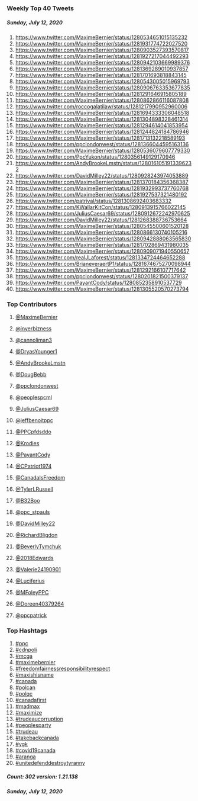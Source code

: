 ### Weekly Top 40 Tweets
##### Sunday, July 12, 2020
 1) https://www.twitter.com/MaximeBernier/status/1280534651015135232
 2) https://www.twitter.com/MaximeBernier/status/1281931774722027520
 3) https://www.twitter.com/MaximeBernier/status/1280903527393570817
 4) https://www.twitter.com/MaximeBernier/status/1281927217044492293
 5) https://www.twitter.com/MaximeBernier/status/1280942103669989376
 6) https://www.twitter.com/MaximeBernier/status/1281369289010937857
 7) https://www.twitter.com/MaximeBernier/status/1281701693818843145
 8) https://www.twitter.com/MaximeBernier/status/1280543005015969793
 9) https://www.twitter.com/MaximeBernier/status/1280906763353677835
10) https://www.twitter.com/MaximeBernier/status/1281291646915805189
11) https://www.twitter.com/MaximeBernier/status/1280862866116087808
12) https://www.twitter.com/roccogalatilaw/status/1281217990952960006
13) https://www.twitter.com/MaximeBernier/status/1281694333306048518
14) https://www.twitter.com/MaximeBernier/status/1281304898328461314
15) https://www.twitter.com/MaximeBernier/status/1281294614041853954
16) https://www.twitter.com/MaximeBernier/status/1281244824184786946
17) https://www.twitter.com/MaximeBernier/status/1281713132218589193
18) https://www.twitter.com/ppclondonwest/status/1281366044595163136
19) https://www.twitter.com/MaximeBernier/status/1280536079607779330
20) https://www.twitter.com/PpcYukon/status/1280356149129170946
21) https://www.twitter.com/AndyBrookeLmstn/status/1280161051913396232
22) https://www.twitter.com/DavidMilley22/status/1280928243974053889
23) https://www.twitter.com/MaximeBernier/status/1281370184356368387
24) https://www.twitter.com/MaximeBernier/status/1281932993737760768
25) https://www.twitter.com/MaximeBernier/status/1281927537321480192
26) https://www.twitter.com/patrival/status/1281308692403683332
27) https://www.twitter.com/KWallarKitCon/status/1280913915766022145
28) https://www.twitter.com/JuliusCaesar69/status/1280912672242970625
29) https://www.twitter.com/DavidMilley22/status/1281268388736753664
30) https://www.twitter.com/MaximeBernier/status/1280545500601520128
31) https://www.twitter.com/MaximeBernier/status/1280866130740105216
32) https://www.twitter.com/MaximeBernier/status/1280942888063565830
33) https://www.twitter.com/MaximeBernier/status/1281702869431980035
34) https://www.twitter.com/MaximeBernier/status/1280909071940550657
35) https://www.twitter.com/realJLaforest/status/1281334724464652288
36) https://www.twitter.com/BrianeveraertP1/status/1281674675270098944
37) https://www.twitter.com/MaximeBernier/status/1281292166107717642
38) https://www.twitter.com/ppclondonwest/status/1280201821500379137
39) https://www.twitter.com/PayantCody/status/1280852358910537729
40) https://www.twitter.com/MaximeBernier/status/1281305520570273794

### Top Contributors
  1) [@MaximeBernier](https://www.twitter.com/MaximeBernier)
  2) [@inyerbizness](https://www.twitter.com/inyerbizness)
  3) [@cannoliman3](https://www.twitter.com/cannoliman3)
  4) [@DryasYounger1](https://www.twitter.com/DryasYounger1)
  5) [@AndyBrookeLmstn](https://www.twitter.com/AndyBrookeLmstn)
  6) [@DougBebb](https://www.twitter.com/DougBebb)
  7) [@ppclondonwest](https://www.twitter.com/ppclondonwest)
  8) [@peoplespcml](https://www.twitter.com/peoplespcml)
  9) [@JuliusCaesar69](https://www.twitter.com/JuliusCaesar69)
 10) [@jeffbenoitppc](https://www.twitter.com/jeffbenoitppc)

 11) [@PPCpfdsddo](https://www.twitter.com/PPCpfdsddo)
 12) [@Krodies](https://www.twitter.com/Krodies)
 13) [@PayantCody](https://www.twitter.com/PayantCody)
 14) [@CPatriot1974](https://www.twitter.com/CPatriot1974)
 15) [@CanadaIsFreedom](https://www.twitter.com/CanadaIsFreedom)
 16) [@TylerLRussell](https://www.twitter.com/TylerLRussell)
 17) [@B32Boo](https://www.twitter.com/B32Boo)
 18) [@ppc_stpauls](https://www.twitter.com/ppc_stpauls)
 19) [@DavidMilley22](https://www.twitter.com/DavidMilley22)
 20) [@RichardBligdon](https://www.twitter.com/RichardBligdon)

 21) [@BeverlyTymchuk](https://www.twitter.com/BeverlyTymchuk)
 22) [@2018Edwards](https://www.twitter.com/2018Edwards)
 23) [@Valerie24190901](https://www.twitter.com/Valerie24190901)
 24) [@Luciferius](https://www.twitter.com/Luciferius)
 25) [@MFoleyPPC](https://www.twitter.com/MFoleyPPC)
 26) [@Doreen40379264](https://www.twitter.com/Doreen40379264)
 27) [@ppcpatrick](https://www.twitter.com/ppcpatrick)


### Top Hashtags

  1) [#ppc](https://www.twitter.com/hashtag/ppc)
  2) [#cdnpoli](https://www.twitter.com/hashtag/cdnpoli)
  3) [#mcga](https://www.twitter.com/hashtag/mcga)
  4) [#maximebernier](https://www.twitter.com/hashtag/maximebernier)
  5) [#freedomfairnessresponsibilityrespect](https://www.twitter.com/hashtag/freedomfairnessresponsibilityrespect)
  6) [#maxishisname](https://www.twitter.com/hashtag/maxishisname)
  7) [#canada](https://www.twitter.com/hashtag/canada)
  8) [#polcan](https://www.twitter.com/hashtag/polcan)
  9) [#polqc](https://www.twitter.com/hashtag/polqc)
 10) [#canadafirst](https://www.twitter.com/hashtag/canadafirst)
 11) [#madmax](https://www.twitter.com/hashtag/madmax)
 12) [#maximize](https://www.twitter.com/hashtag/maximize)
 13) [#trudeaucorruption](https://www.twitter.com/hashtag/trudeaucorruption)
 14) [#peoplesparty](https://www.twitter.com/hashtag/peoplesparty)
 15) [#trudeau](https://www.twitter.com/hashtag/trudeau)
 16) [#takebackcanada](https://www.twitter.com/hashtag/takebackcanada)
 17) [#ygk](https://www.twitter.com/hashtag/ygk)
 18) [#covid19canada](https://www.twitter.com/hashtag/covid19canada)
 19) [#aranga](https://www.twitter.com/hashtag/aranga)
 20) [#unitedefenddestroytyranny](https://www.twitter.com/hashtag/unitedefenddestroytyranny)

##### Count: 302	version: 1.21.138
##### Sunday, July 12, 2020

